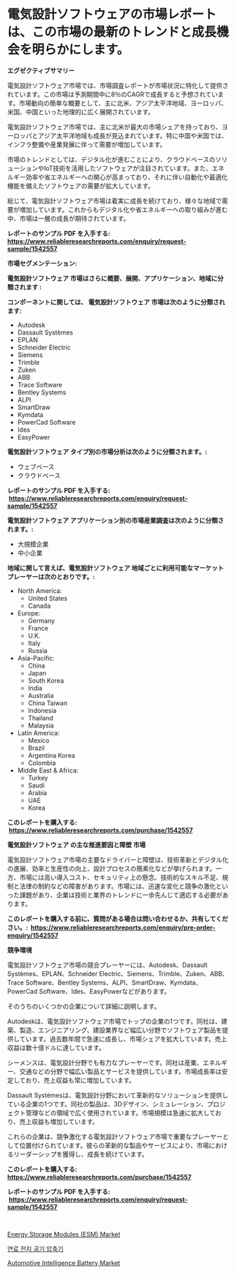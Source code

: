 <p><h1>電気設計ソフトウェアの市場レポートは、この市場の最新のトレンドと成長機会を明らかにします。</h1></p><p><strong>エグゼクティブサマリー</strong></p>
<p><p>電気設計ソフトウェア市場では、市場調査レポートが市場状況に特化して提供されています。この市場は予測期間中に8％のCAGRで成長すると予想されています。市場動向の簡単な概要として、主に北米、アジア太平洋地域、ヨーロッパ、米国、中国といった地理的に広く展開されています。</p><p>電気設計ソフトウェア市場では、主に北米が最大の市場シェアを持っており、ヨーロッパとアジア太平洋地域も成長が見込まれています。特に中国や米国では、インフラ整備や産業発展に伴って需要が増加しています。</p><p>市場のトレンドとしては、デジタル化が進むことにより、クラウドベースのソリューションやIoT技術を活用したソフトウェアが注目されています。また、エネルギー効率や省エネルギーへの関心が高まっており、それに伴い自動化や最適化機能を備えたソフトウェアの需要が拡大しています。</p><p>総じて、電気設計ソフトウェア市場は着実に成長を続けており、様々な地域で需要が増加しています。これからもデジタル化や省エネルギーへの取り組みが進む中、市場は一層の成長が期待されています。</p></p>
<p><strong>レポートのサンプル PDF を入手する: <a href="https://www.reliableresearchreports.com/enquiry/request-sample/1542557">https://www.reliableresearchreports.com/enquiry/request-sample/1542557</a></strong></p>
<p><strong>市場セグメンテーション:</strong></p>
<p><strong> 電気設計ソフトウェア 市場はさらに概要、展開、アプリケーション、地域に分類されます :</strong></p>
<p><strong>コンポーネントに関しては、 電気設計ソフトウェア 市場は次のように分類されます: &nbsp;</strong></p>
<p><ul><li>Autodesk</li><li>Dassault Systèmes</li><li>EPLAN</li><li>Schneider Electric</li><li>Siemens</li><li>Trimble</li><li>Zuken</li><li>ABB</li><li>Trace Software</li><li>Bentley Systems</li><li>ALPI</li><li>SmartDraw</li><li>Kymdata</li><li>PowerCad Software</li><li>Ides</li><li>EasyPower</li></ul></p>
<p><strong> 電気設計ソフトウェア タイプ別の市場分析は次のように分類されます。:</strong></p>
<p><ul><li>ウェブベース</li><li>クラウドベース</li></ul></p>
<p><strong>レポートのサンプル PDF を入手する: &nbsp;<a href="https://www.reliableresearchreports.com/enquiry/request-sample/1542557">https://www.reliableresearchreports.com/enquiry/request-sample/1542557</a></strong></p>
<p><strong> 電気設計ソフトウェア アプリケーション別の市場産業調査は次のように分類されます。:</strong></p>
<p><ul><li>大規模企業</li><li>中小企業</li></ul></p>
<p><strong>地域に関して言えば、電気設計ソフトウェア 地域ごとに利用可能なマーケットプレーヤーは次のとおりです。:</strong></p>
<p><ul>
    <li>
        North America:
        <ul>
            <li>United States</li>
            <li>Canada</li>
        </ul>
    </li>
    <li>
        Europe:
        <ul>
            <li>Germany</li>
            <li>France</li>
            <li>U.K.</li>
            <li>Italy</li>
            <li>Russia</li>
        </ul>
    </li>
    <li>
        Asia-Pacific:
        <ul>
            <li>China</li>
            <li>Japan</li>
            <li>South Korea</li>
            <li>India</li>
            <li>Australia</li>
            <li>China Taiwan</li>
            <li>Indonesia</li>
            <li>Thailand</li>
            <li>Malaysia</li>
        </ul>
    </li>
    <li>
        Latin America:
        <ul>
            <li>Mexico</li>
            <li>Brazil</li>
            <li>Argentina Korea</li>
            <li>Colombia</li>
        </ul>
    </li>
    <li>
        Middle East & Africa:
        <ul>
            <li>Turkey</li>
            <li>Saudi</li>
            <li>Arabia</li>
            <li>UAE</li>
            <li>Korea</li>
        </ul>
    </li>
    </ul></p>
<p><strong>このレポートを購入する: &nbsp;<a href="https://www.reliableresearchreports.com/purchase/1542557">https://www.reliableresearchreports.com/purchase/1542557</a></strong></p>
<p><strong>電気設計ソフトウェア の主な推進要因と障壁 市場</strong></p>
<p><p>電気設計ソフトウェア市場の主要なドライバーと障壁は、技術革新とデジタル化の進展、効率と生産性の向上、設計プロセスの簡素化などが挙げられます。一方、市場には高い導入コスト、セキュリティ上の懸念、技術的なスキル不足、規制と法律の制約などの障害があります。市場には、迅速な変化と競争の激化といった課題があり、企業は技術と業界のトレンドに一歩先んじて適応する必要があります。</p></p>
<p><strong>このレポートを購入する前に、質問がある場合は問い合わせるか、共有してください。:&nbsp; <a href="https://www.reliableresearchreports.com/enquiry/pre-order-enquiry/1542557">https://www.reliableresearchreports.com/enquiry/pre-order-enquiry/1542557</a></strong></p>
<p><strong>競争環境</strong></p>
<p><p>電気設計ソフトウェア市場の競合プレーヤーには、Autodesk、Dassault Systèmes、EPLAN、Schneider Electric、Siemens、Trimble、Zuken、ABB、Trace Software、Bentley Systems、ALPI、SmartDraw、Kymdata、PowerCad Software、Ides、EasyPowerなどがあります。</p><p>そのうちのいくつかの企業について詳細に説明します。</p><p>Autodeskは、電気設計ソフトウェア市場でトップの企業の1つです。同社は、建築、製造、エンジニアリング、建設業界など幅広い分野でソフトウェア製品を提供しています。過去数年間で急速に成長し、市場シェアを拡大しています。売上収益は数十億ドルに達しています。</p><p>シーメンスは、電気設計分野でも有力なプレーヤーです。同社は産業、エネルギー、交通などの分野で幅広い製品とサービスを提供しています。市場成長率は安定しており、売上収益も常に増加しています。</p><p>Dassault Systèmesは、電気設計分野において革新的なソリューションを提供している企業の1つです。同社の製品は、3Dデザイン、シミュレーション、プロジェクト管理などの領域で広く使用されています。市場規模は急速に拡大しており、売上収益も増加しています。</p><p>これらの企業は、競争激化する電気設計ソフトウェア市場で重要なプレーヤーとして位置付けられています。彼らの革新的な製品やサービスにより、市場におけるリーダーシップを獲得し、成長を続けています。</p></p>
<p><strong>このレポートを購入する: &nbsp; <a href="https://www.reliableresearchreports.com/purchase/1542557">https://www.reliableresearchreports.com/purchase/1542557</a></strong></p>
<p><strong>レポートのサンプル PDF を入手する: &nbsp;<a href="https://www.reliableresearchreports.com/enquiry/request-sample/1542557">https://www.reliableresearchreports.com/enquiry/request-sample/1542557</a></strong><strong></strong></p>
<p>&nbsp;</p>
<p><p><a href="https://github.com/lubmix/Market-Research-Report-List-2/blob/main/energy-storage-modules-esm-market.md">Energy Storage Modules (ESM) Market</a></p><p><a href="https://github.com/CorEmtymerich56566/Market-Research-Report-List-1/blob/main/558512415540.md">연료 전지 공기 압축기</a></p><p><a href="https://github.com/Hazelklievgspy6vdcsmu106w/Market-Research-Report-List-1/blob/main/automotive-intelligence-battery-market.md">Automotive Intelligence Battery Market</a></p></p>